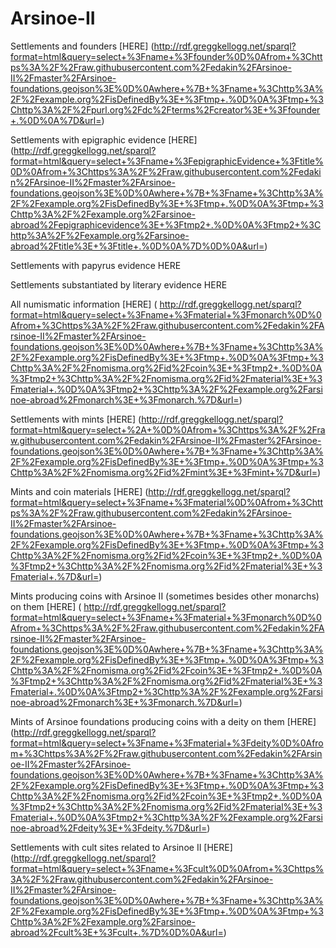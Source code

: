 Arsinoe-II
==========

Settlements and founders [HERE] (http://rdf.greggkellogg.net/sparql?format=html&query=select+%3Fname+%3Ffounder%0D%0Afrom+%3Chttps%3A%2F%2Fraw.githubusercontent.com%2Fedakin%2FArsinoe-II%2Fmaster%2FArsinoe-foundations.geojson%3E%0D%0Awhere+%7B+%3Fname+%3Chttp%3A%2F%2Fexample.org%2FisDefinedBy%3E+%3Ftmp+.%0D%0A%3Ftmp+%3Chttp%3A%2F%2Fpurl.org%2Fdc%2Fterms%2Fcreator%3E+%3Ffounder+.%0D%0A%7D&url=)

Settlements with epigraphic evidence [HERE] (http://rdf.greggkellogg.net/sparql?format=html&query=select+%3Fname+%3FepigraphicEvidence+%3Ftitle%0D%0Afrom+%3Chttps%3A%2F%2Fraw.githubusercontent.com%2Fedakin%2FArsinoe-II%2Fmaster%2FArsinoe-foundations.geojson%3E%0D%0Awhere+%7B+%3Fname+%3Chttp%3A%2F%2Fexample.org%2FisDefinedBy%3E+%3Ftmp+.%0D%0A%3Ftmp+%3Chttp%3A%2F%2Fexample.org%2Farsinoe-abroad%2Fepigraphicevidence%3E+%3Ftmp2+.%0D%0A%3Ftmp2+%3Chttp%3A%2F%2Fexample.org%2Farsinoe-abroad%2Ftitle%3E+%3Ftitle+.%0D%0A%7D%0D%0A&url=)

Settlements with papyrus evidence HERE

Settlements substantiated by literary evidence HERE

All numismatic information [HERE] ( http://rdf.greggkellogg.net/sparql?format=html&query=select+%3Fname+%3Fmaterial+%3Fmonarch%0D%0Afrom+%3Chttps%3A%2F%2Fraw.githubusercontent.com%2Fedakin%2FArsinoe-II%2Fmaster%2FArsinoe-foundations.geojson%3E%0D%0Awhere+%7B+%3Fname+%3Chttp%3A%2F%2Fexample.org%2FisDefinedBy%3E+%3Ftmp+.%0D%0A%3Ftmp+%3Chttp%3A%2F%2Fnomisma.org%2Fid%2Fcoin%3E+%3Ftmp2+.%0D%0A%3Ftmp2+%3Chttp%3A%2F%2Fnomisma.org%2Fid%2Fmaterial%3E+%3Fmaterial+.%0D%0A%3Ftmp2+%3Chttp%3A%2F%2Fexample.org%2Farsinoe-abroad%2Fmonarch%3E+%3Fmonarch.%7D&url=)

Settlements with mints [HERE] (http://rdf.greggkellogg.net/sparql?format=html&query=select+%2A+%0D%0Afrom+%3Chttps%3A%2F%2Fraw.githubusercontent.com%2Fedakin%2FArsinoe-II%2Fmaster%2FArsinoe-foundations.geojson%3E%0D%0Awhere+%7B+%3Fname+%3Chttp%3A%2F%2Fexample.org%2FisDefinedBy%3E+%3Ftmp+.%0D%0A%3Ftmp+%3Chttp%3A%2F%2Fnomisma.org%2Fid%2Fmint%3E+%3Fmint+%7D&url=)

Mints and coin materials [HERE] (http://rdf.greggkellogg.net/sparql?format=html&query=select+%3Fname+%3Fmaterial%0D%0Afrom+%3Chttps%3A%2F%2Fraw.githubusercontent.com%2Fedakin%2FArsinoe-II%2Fmaster%2FArsinoe-foundations.geojson%3E%0D%0Awhere+%7B+%3Fname+%3Chttp%3A%2F%2Fexample.org%2FisDefinedBy%3E+%3Ftmp+.%0D%0A%3Ftmp+%3Chttp%3A%2F%2Fnomisma.org%2Fid%2Fcoin%3E+%3Ftmp2+.%0D%0A%3Ftmp2+%3Chttp%3A%2F%2Fnomisma.org%2Fid%2Fmaterial%3E+%3Fmaterial+.%7D&url=)

Mints producing coins with Arsinoe II (sometimes besides other monarchs) on them [HERE] ( http://rdf.greggkellogg.net/sparql?format=html&query=select+%3Fname+%3Fmaterial+%3Fmonarch%0D%0Afrom+%3Chttps%3A%2F%2Fraw.githubusercontent.com%2Fedakin%2FArsinoe-II%2Fmaster%2FArsinoe-foundations.geojson%3E%0D%0Awhere+%7B+%3Fname+%3Chttp%3A%2F%2Fexample.org%2FisDefinedBy%3E+%3Ftmp+.%0D%0A%3Ftmp+%3Chttp%3A%2F%2Fnomisma.org%2Fid%2Fcoin%3E+%3Ftmp2+.%0D%0A%3Ftmp2+%3Chttp%3A%2F%2Fnomisma.org%2Fid%2Fmaterial%3E+%3Fmaterial+.%0D%0A%3Ftmp2+%3Chttp%3A%2F%2Fexample.org%2Farsinoe-abroad%2Fmonarch%3E+%3Fmonarch.%7D&url=)

Mints of Arsinoe foundations producing coins with a deity on them [HERE] (http://rdf.greggkellogg.net/sparql?format=html&query=select+%3Fname+%3Fmaterial+%3Fdeity%0D%0Afrom+%3Chttps%3A%2F%2Fraw.githubusercontent.com%2Fedakin%2FArsinoe-II%2Fmaster%2FArsinoe-foundations.geojson%3E%0D%0Awhere+%7B+%3Fname+%3Chttp%3A%2F%2Fexample.org%2FisDefinedBy%3E+%3Ftmp+.%0D%0A%3Ftmp+%3Chttp%3A%2F%2Fnomisma.org%2Fid%2Fcoin%3E+%3Ftmp2+.%0D%0A%3Ftmp2+%3Chttp%3A%2F%2Fnomisma.org%2Fid%2Fmaterial%3E+%3Fmaterial+.%0D%0A%3Ftmp2+%3Chttp%3A%2F%2Fexample.org%2Farsinoe-abroad%2Fdeity%3E+%3Fdeity.%7D&url=)

Settlements with cult sites related to Arsinoe II [HERE] (http://rdf.greggkellogg.net/sparql?format=html&query=select+%3Fname+%3Fcult%0D%0Afrom+%3Chttps%3A%2F%2Fraw.githubusercontent.com%2Fedakin%2FArsinoe-II%2Fmaster%2FArsinoe-foundations.geojson%3E%0D%0Awhere+%7B+%3Fname+%3Chttp%3A%2F%2Fexample.org%2FisDefinedBy%3E+%3Ftmp+.%0D%0A%3Ftmp+%3Chttp%3A%2F%2Fexample.org%2Farsinoe-abroad%2Fcult%3E+%3Fcult+.%7D%0D%0A&url=)

